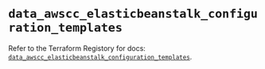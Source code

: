 # `data_awscc_elasticbeanstalk_configuration_templates`

Refer to the Terraform Registory for docs: [`data_awscc_elasticbeanstalk_configuration_templates`](https://registry.terraform.io/providers/hashicorp/awscc/0.70.0/docs/data-sources/elasticbeanstalk_configuration_templates).
